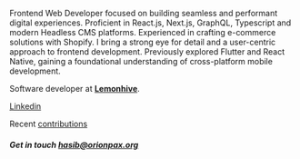 Frontend Web Developer focused on building seamless and performant digital experiences. Proficient in React.js, Next.js, GraphQL, Typescript and modern Headless CMS platforms. Experienced in crafting e-commerce solutions with Shopify. I bring a strong eye for detail and a user-centric approach to frontend development. Previously explored Flutter and React Native, gaining a foundational understanding of cross-platform mobile development.

Software developer at **[Lemonhive](https://lemonhive.com)**.

[Linkedin](https://www.linkedin.com/in/hasibul-hossain/)

Recent [contributions](https://github.com/hasib-lemonhive)
 
##### Get in touch [hasib@orionpax.org](mailto:hasib@orionpax.org)

